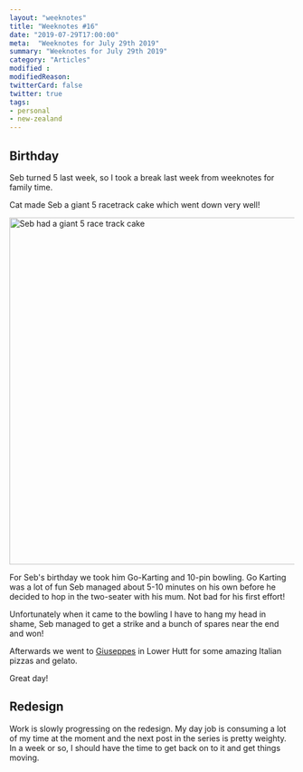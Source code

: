 ```yaml
---
layout: "weeknotes"
title: "Weeknotes #16"
date: "2019-07-29T17:00:00"
meta:  "Weeknotes for July 29th 2019"
summary: "Weeknotes for July 29th 2019"
category: "Articles"
modified :
modifiedReason:
twitterCard: false
twitter: true
tags:
- personal
- new-zealand
---
```

## Birthday

Seb turned 5 last week, so I took a break last week from weeknotes for family time.

Cat made Seb a giant 5 racetrack cake which went down very well!

<img src="{{site.url}}/images/blog/2019-07-29/ij77TKlsse.jpg" width="612" alt="Seb had a giant 5 race track cake" class="w-100"/>

For Seb's birthday we took him Go-Karting and 10-pin bowling.  Go Karting was a lot of fun Seb managed about 5-10 minutes on his own before he decided to hop in the two-seater with his mum. Not bad for his first effort!

Unfortunately when it came to the bowling I have to hang my head in shame, Seb managed to get a strike and a bunch of spares near the end and won!

Afterwards we went to [Giuseppes](https://www.giuseppes.co.nz/) in Lower Hutt for some amazing Italian pizzas and gelato.

Great day!

## Redesign

Work is slowly progressing on the redesign. My day job is consuming a lot of my time at the moment and the next post in the series is pretty weighty. In a week or so, I should have the time to get back on to it and get things moving.

